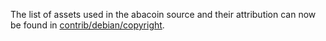 The list of assets used in the abacoin source and their attribution can now be found in [contrib/debian/copyright](../contrib/debian/copyright).
